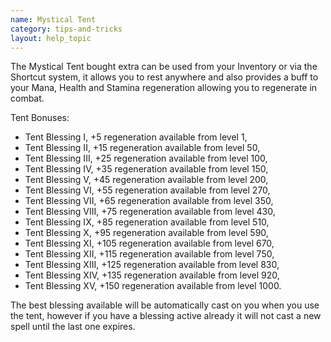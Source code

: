 ```yaml
---
name: Mystical Tent
category: tips-and-tricks
layout: help_topic
---
```

The Mystical Tent bought extra can be used from your Inventory or via the Shortcut system, it allows you to rest anywhere and also provides a buff to your Mana, Health and Stamina regeneration allowing you to regenerate in combat.

Tent Bonuses:

*   Tent Blessing I, +5 regeneration available from level 1,
*   Tent Blessing II, +15 regeneration available from level 50,
*   Tent Blessing III, +25 regeneration available from level 100,
*   Tent Blessing IV, +35 regeneration available from level 150,
*   Tent Blessing V, +45 regeneration available from level 200,
*   Tent Blessing VI, +55 regeneration available from level 270,
*   Tent Blessing VII, +65 regeneration available from level 350,
*   Tent Blessing VIII, +75 regeneration available from level 430,
*   Tent Blessing IX, +85 regeneration available from level 510,
*   Tent Blessing X, +95 regeneration available from level 590,
*   Tent Blessing XI, +105 regeneration available from level 670,
*   Tent Blessing XII, +115 regeneration available from level 750,
*   Tent Blessing XIII, +125 regeneration available from level 830,
*   Tent Blessing XIV, +135 regeneration available from level 920,
*   Tent Blessing XV, +150 regeneration available from level 1000.

The best blessing available will be automatically cast on you when you use the tent, however if you have a blessing active already it will not cast a new spell until the last one expires.